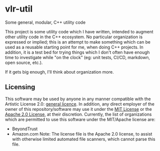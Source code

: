 # vlr-util
Some general, modular, C++ utility code

This project is some utility code which I have written, intended to augment other utility code in the C++ ecosystem. No particular organization is expressed or implied; this is an attempt to make something which can be used as a reusable starting point for me, when doing C++ projects. In addition, it is a test bed for trying things which I don't often have enough time to investigate while "on the clock" (eg: unit tests, CI/CD, markdown, open source, etc.).

If it gets big enough, I'll think about organization more.

## Licensing

This software may be used by anyone in any manner compatible with the Artistic License 2.0: [general licence](https://opensource.org/licenses/Artistic-2.0). In addition, any direct employer of the owner of this repository/software may use it under the [MIT License](https://opensource.org/licenses/MIT) or the [Apache 2.0 License](http://www.apache.org/licenses/LICENSE-2.0), at their discretion. Currently, the list of organizations which are permitted to use this software under the MIT/Apache license are:
- BeyondTrust
- Amazon.com
Note: The license file is the Apache 2.0 license, to assist with otherwise limited automated file scanners, which cannot parse this file.
